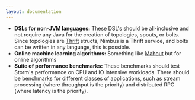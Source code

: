 ```yaml
---
layout: documentation
---
```

 * **DSLs for non-JVM languages:** These DSL's should be all-inclusive and not require any Java for the creation of topologies, spouts, or bolts. Since topologies are [Thrift](http://thrift.apache.org/) structs, Nimbus is a Thrift service, and bolts can be written in any language, this is possible.
 * **Online machine learning algorithms:** Something like [Mahout](http://mahout.apache.org/) but for online algorithms
 * **Suite of performance benchmarks:** These benchmarks should test Storm's performance on CPU and IO intensive workloads. There should be benchmarks for different classes of applications, such as stream processing (where throughput is the priority) and distributed RPC (where latency is the priority). 